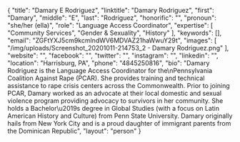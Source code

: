 {
  "title": "Damary E Rodriguez",
  "linktitle": "Damary Rodriguez",
  "first": "Damary",
  "middle": "E",
  "last": "Rodriguez",
  "honorific": "",
  "pronoun": "she/her (ella)",
  "role": "Language Access Coordinator",
  "expertise": [
    "Community Services",
    "Gender & Sexuality",
    "History"
  ],
  "keywords": [],
  "email": "ZGFtYXJ5cm9kcmlndWV6MDVAZ21haWwuY29t",
  "images": [
    "/img/uploads/Screenshot_20201011-214753_2 - Damary Rodriguez.png"
  ],
  "website": "",
  "facebook": "",
  "twitter": "",
  "instagram": "",
  "linkedin": "",
  "location": "Harrisburg, PA",
  "phone": "4845250816",
  "bio": "Damary Rodriguez is the Language Access Coordinator for the\nPennsylvania Coalition Against Rape (PCAR). She provides training and technical assistance to rape crisis centers across the Commonwealth. Prior to joining PCAR, Damary worked as an advocate at their local domestic and sexual violence program providing advocacy to survivors in her community. She holds a Bachelor\u2019s degree in Global Studies (with a focus on Latin American History and Culture) from Penn State University. Damary originally hails from New York City and is a proud daughter of immigrant parents from the Dominican Republic",
  "layout": "person"
}
